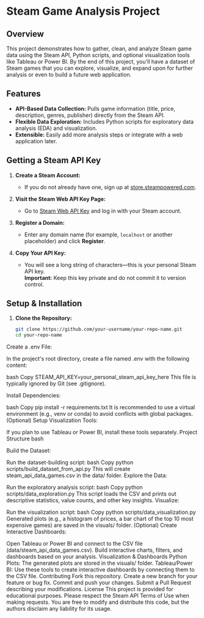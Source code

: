 # Steam Game Analysis Project

## Overview

This project demonstrates how to gather, clean, and analyze Steam game data using the Steam API, Python scripts, and optional visualization tools like Tableau or Power BI. By the end of this project, you'll have a dataset of Steam games that you can explore, visualize, and expand upon for further analysis or even to build a future web application.

## Features

- **API-Based Data Collection:** Pulls game information (title, price, description, genres, publisher) directly from the Steam API.
- **Flexible Data Exploration:** Includes Python scripts for exploratory data analysis (EDA) and visualization.
- **Extensible:** Easily add more analysis steps or integrate with a web application later.

## Getting a Steam API Key

1. **Create a Steam Account:**
   - If you do not already have one, sign up at [store.steampowered.com](https://store.steampowered.com/).

2. **Visit the Steam Web API Key Page:**
   - Go to [Steam Web API Key](https://steamcommunity.com/dev/apikey) and log in with your Steam account.

3. **Register a Domain:**
   - Enter any domain name (for example, `localhost` or another placeholder) and click **Register**.

4. **Copy Your API Key:**
   - You will see a long string of characters—this is your personal Steam API key.  
   **Important:** Keep this key private and do not commit it to version control.

## Setup & Installation

1. **Clone the Repository:**

   ```bash
   git clone https://github.com/your-username/your-repo-name.git
   cd your-repo-name
Create a .env File:

In the project's root directory, create a file named .env with the following content:

bash
Copy
STEAM_API_KEY=your_personal_steam_api_key_here
This file is typically ignored by Git (see .gitignore).

Install Dependencies:

bash
Copy
pip install -r requirements.txt
It is recommended to use a virtual environment (e.g., venv or conda) to avoid conflicts with global packages.
(Optional) Setup Visualization Tools:

If you plan to use Tableau or Power BI, install these tools separately.
Project Structure
bash

Build the Dataset:

Run the dataset-building script:
bash
Copy
python scripts/build_dataset_from_api.py
This will create steam_api_data_games.csv in the data/ folder.
Explore the Data:

Run the exploratory analysis script:
bash
Copy
python scripts/data_exploration.py
This script loads the CSV and prints out descriptive statistics, value counts, and other key insights.
Visualize:

Run the visualization script:
bash
Copy
python scripts/data_visualization.py
Generated plots (e.g., a histogram of prices, a bar chart of the top 10 most expensive games) are saved in the visuals/ folder.
(Optional) Create Interactive Dashboards:

Open Tableau or Power BI and connect to the CSV file (data/steam_api_data_games.csv).
Build interactive charts, filters, and dashboards based on your analysis.
Visualization & Dashboards
Python Plots: The generated plots are stored in the visuals/ folder.
Tableau/Power BI: Use these tools to create interactive dashboards by connecting them to the CSV file.
Contributing
Fork this repository.
Create a new branch for your feature or bug fix.
Commit and push your changes.
Submit a Pull Request describing your modifications.
License
This project is provided for educational purposes. Please respect the Steam API Terms of Use when making requests. You are free to modify and distribute this code, but the authors disclaim any liability for its usage.
